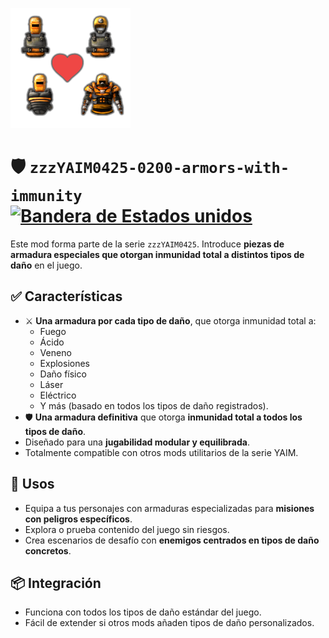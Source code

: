 ![](./thumbnail.png)

# 🛡️ `zzzYAIM0425-0200-armors-with-immunity` [![Bandera de Estados unidos](https://flagcdn.com/20x15/us.png)](../README.md)

Este mod forma parte de la serie `zzzYAIM0425`. Introduce **piezas de armadura especiales que otorgan inmunidad total a distintos tipos de daño** en el juego.

## ✅ Características

- ⚔️ **Una armadura por cada tipo de daño**, que otorga inmunidad total a:
  - Fuego
  - Ácido
  - Veneno
  - Explosiones
  - Daño físico
  - Láser
  - Eléctrico
  - Y más (basado en todos los tipos de daño registrados).
- 🛡️ **Una armadura definitiva** que otorga **inmunidad total a todos los tipos de daño**.
- Diseñado para una **jugabilidad modular y equilibrada**.
- Totalmente compatible con otros mods utilitarios de la serie YAIM.

## 🔧 Usos

- Equipa a tus personajes con armaduras especializadas para **misiones con peligros específicos**.
- Explora o prueba contenido del juego sin riesgos.
- Crea escenarios de desafío con **enemigos centrados en tipos de daño concretos**.

## 📦 Integración

- Funciona con todos los tipos de daño estándar del juego.
- Fácil de extender si otros mods añaden tipos de daño personalizados.
